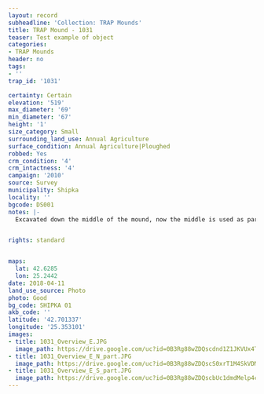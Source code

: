 ```yaml
---
layout: record
subheadline: 'Collection: TRAP Mounds'
title: TRAP Mound - 1031
teaser: Test example of object
categories:
- TRAP Mounds
header: no
tags:
- ''
trap_id: '1031'

certainty: Certain
elevation: '519'
max_diameter: '69'
min_diameter: '67'
height: '1'
size_category: Small
surrounding_land_use: Annual Agriculture
surface_condition: Annual Agriculture|Ploughed
robbed: Yes
crm_condition: '4'
crm_intactness: '4'
campaign: '2010'
source: Survey
municipality: Shipka
locality: ''
bgcode: DS001
notes: |-
  Excavated down the middle of the mound, now the middle is used as part of the field; was it done by TEMP (Kitov, Thracian Expedition for Tumular Investigations).


rights: standard


maps:
  lat: 42.6285
  lon: 25.2442
date: 2018-04-11
land_use_source: Photo
photo: Good
bg_code: SHIPKA 01
akb_code: ''
latitude: '42.701337'
longitude: '25.353101'
images:
- title: 1031_Overview_E.JPG
  image_path: https://drive.google.com/uc?id=0B3Rg88wZDQscdnd1Z1JKVUx4TTg
- title: 1031_Overview_E_N_part.JPG
  image_path: https://drive.google.com/uc?id=0B3Rg88wZDQscS0xrT1M4SkVDMEk
- title: 1031_Overview_E_S_part.JPG
  image_path: https://drive.google.com/uc?id=0B3Rg88wZDQscbUc1dmdMelp4cEk
---
```

